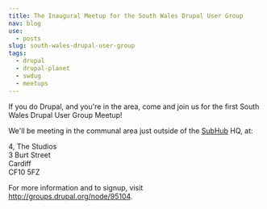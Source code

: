 ```yaml
---
title: The Inaugural Meetup for the South Wales Drupal User Group
nav: blog
use:
  - posts
slug: south-wales-drupal-user-group
tags:
  - drupal
  - drupal-planet
  - swdug
  - meetups
---
```

If you do Drupal, and you're in the area, come and join us for the first South Wales Drupal User Group Meetup!

We'll be meeting in the communal area just outside of the [SubHub](http://www.subhub.com) HQ, at:

4, The Studios<br>
3 Burt Street<br>
Cardiff<br>
CF10 5FZ

For more information and to signup, visit <http://groups.drupal.org/node/95104>.